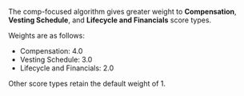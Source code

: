The comp-focused algorithm gives greater weight to **Compensation**, **Vesting Schedule**, and **Lifecycle 
and Financials** score types.  

Weights are as follows:

* Compensation: 4.0
* Vesting Schedule: 3.0
* Lifecycle and Financials: 2.0

Other score types retain the default weight of 1.